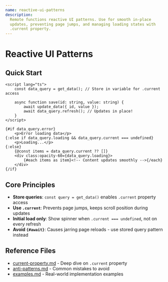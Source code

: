 ```yaml
---
name: reactive-ui-patterns
description:
  Remote functions reactive UI patterns. Use for smooth in-place
  updates, preventing page jumps, and managing loading states with
  .current property.
---
```


# Reactive UI Patterns

## Quick Start

```svelte
<script lang="ts">
	const data_query = get_data(); // Store in variable for .current access

	async function save(id: string, value: string) {
		await update_data({ id, value });
		await data_query.refresh(); // Updates in place!
	}
</script>

{#if data_query.error}
	<p>Error loading data</p>
{:else if data_query.loading && data_query.current === undefined}
	<p>Loading...</p>
{:else}
	{@const items = data_query.current ?? []}
	<div class:opacity-60={data_query.loading}>
		{#each items as item}<!-- Content updates smoothly -->{/each}
	</div>
{/if}
```

## Core Principles

- **Store queries**: `const query = get_data()` enables `.current`
  property access
- **Use `.current`**: Prevents page jumps, keeps scroll position
  during updates
- **Initial load only**: Show spinner when `.current === undefined`,
  not on every refresh
- **Avoid `{#await}`**: Causes jarring page reloads - use stored query
  pattern instead

## Reference Files

- [current-property.md](references/current-property.md) - Deep dive on
  `.current` property
- [anti-patterns.md](references/anti-patterns.md) - Common mistakes to
  avoid
- [examples.md](references/examples.md) - Real-world implementation
  examples
